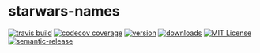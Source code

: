 # starwars-names

[![travis build](https://img.shields.io/travis/kashano/starwars-names.svg?style=flat-square)](https://travis-ci.org/kashano/starwars-names)
[![codecov coverage](https://img.shields.io/codecov/c/github/kashano/starwars-names.svg?style=flat-square)](https://codecov.io/github/kashano/starwars-names)
[![version](https://img.shields.io/npm/v/kashano/starwars-names.svg?style=flat-square)](http://npm.im/kashano/starwars-names)
[![downloads](https://img.shields.io/npm/dm/kashano/starwars-names.svg?style=flat-square)](http://npm-stat.com/charts.html?package=@kashano/starwars-names&from=2018-08-01)
[![MIT License](https://img.shields.io/npm/l/starwars-names.svg?style=flat-square)](http://opensource.org/licenses/MIT)
[![semantic-release](https://img.shields.io/badge/%20%20%F0%9F%93%A6%F0%9F%9A%80-semantic--release-e10079.svg?style=flat-square)](https://github.com/semantic-release/semantic-release)
